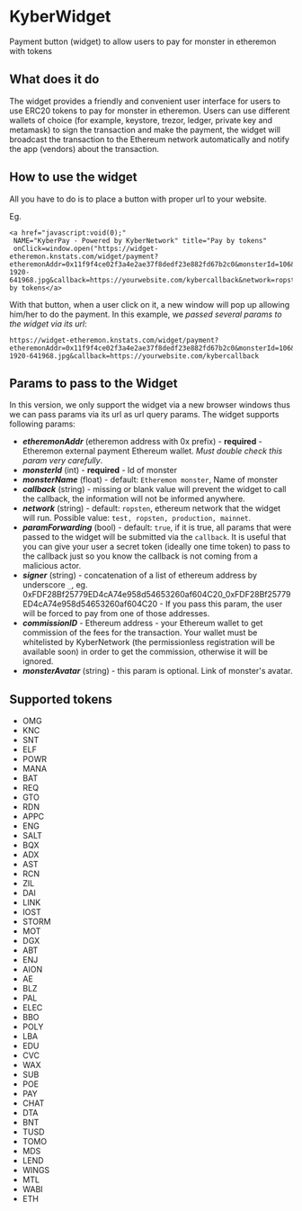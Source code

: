 # KyberWidget
Payment button (widget) to allow users to pay for monster in etheremon with tokens

## What does it do
The widget provides a friendly and convenient user interface for users to use ERC20 tokens to pay for monster in etheremon. Users can use different wallets of choice (for example, keystore, trezor, ledger, private key and metamask) to sign the transaction and make the payment, the widget will broadcast the transaction to the Ethereum network automatically and notify the app (vendors) about the transaction.

## How to use the widget
All you have to do is to place a button with proper url to your website.

Eg.
```
<a href="javascript:void(0);"
 NAME="KyberPay - Powered by KyberNetwork" title="Pay by tokens"
 onClick=window.open("https://widget-etheremon.knstats.com/widget/payment?etheremonAddr=0x11f9f4ce02f3a4e2ae37f8dedf23e882fd67b2c0&monsterId=106&monsterName=etheremon_pikachu&monsterAvatar=https://images4.alphacoders.com/641/thumb-1920-641968.jpg&callback=https://yourwebsite.com/kybercallback&network=ropsten","Ratting","width=550,height=170,0,status=0");>Pay by tokens</a>
```

With that button, when a user click on it, a new window will pop up allowing him/her to do the payment. In this example, we *passed several params to the widget via its url*:

```
https://widget-etheremon.knstats.com/widget/payment?etheremonAddr=0x11f9f4ce02f3a4e2ae37f8dedf23e882fd67b2c0&monsterId=106&monsterName=etheremon_pikachu&monsterAvatar=https://images4.alphacoders.com/641/thumb-1920-641968.jpg&callback=https://yourwebsite.com/kybercallback
```


## Params to pass to the Widget
In this version, we only support the widget via a new browser windows thus we can pass params via its url as url query params.
The widget supports following params:
- ***etheremonAddr*** (etheremon address with 0x prefix) - **required** - Etheremon external payment Ethereum wallet. *Must double check this param very carefully*.
- ***monsterId*** (int) - **required** - Id of monster
- ***monsterName*** (float) - default: `Etheremon monster`, Name of monster
- ***callback*** (string) - missing or blank value will prevent the widget to call the callback, the information will not be informed anywhere.
- ***network*** (string) - default: `ropsten`, ethereum network that the widget will run. Possible value: `test, ropsten, production, mainnet`.
- ***paramForwarding*** (bool) - default: `true`, if it is true, all params that were passed to the widget will be submitted via the `callback`. It is useful that you can give your user a secret token (ideally one time token) to pass to the callback just so you know the callback is not coming from a malicious actor.
- ***signer*** (string) - concatenation of a list of ethereum address by underscore `_`, eg. 0xFDF28Bf25779ED4cA74e958d54653260af604C20_0xFDF28Bf25779ED4cA74e958d54653260af604C20 - If you pass this param, the user will be forced to pay from one of those addresses.
- ***commissionID*** - Ethereum address - your Ethereum wallet to get commission of the fees for the transaction. Your wallet must be whitelisted by KyberNetwork (the permissionless registration will be available soon) in order to get the commission, otherwise it will be ignored.
- ***monsterAvatar*** (string) - this param is optional. Link of monster's avatar.

## Supported tokens
- OMG
- KNC
- SNT
- ELF
- POWR
- MANA
- BAT
- REQ
- GTO
- RDN
- APPC
- ENG
- SALT
- BQX
- ADX
- AST
- RCN
- ZIL
- DAI
- LINK
- IOST
- STORM
- MOT
- DGX
- ABT
- ENJ
- AION
- AE
- BLZ
- PAL
- ELEC
- BBO
- POLY
- LBA
- EDU
- CVC
- WAX
- SUB
- POE
- PAY
- CHAT
- DTA
- BNT
- TUSD
- TOMO
- MDS
- LEND
- WINGS
- MTL
- WABI
- ETH
